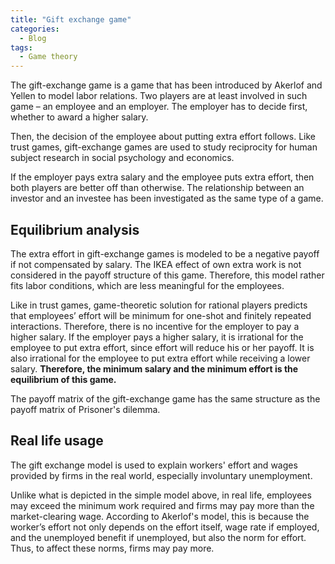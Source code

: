 ```yaml
---
title: "Gift exchange game"
categories:
  - Blog
tags:
  - Game theory
---
```


The gift-exchange game is a game that has been introduced by Akerlof and Yellen to model labor relations. Two players are at least involved in such game – an employee and an employer. The employer has to decide first, whether to award a higher salary.

Then, the decision of the employee about putting extra effort follows. Like trust games, gift-exchange games are used to study reciprocity for human subject research in social psychology and economics. 

If the employer pays extra salary and the employee puts extra effort, then both players are better off than otherwise. The relationship between an investor and an investee has been investigated as the same type of a game.

<h2>Equilibrium analysis</h2>

The extra effort in gift-exchange games is modeled to be a negative payoff if not compensated by salary. The IKEA effect of own extra work is not considered in the payoff structure of this game. Therefore, this model rather fits labor conditions, which are less meaningful for the employees.

Like in trust games, game-theoretic solution for rational players predicts that employees’ effort will be minimum for one-shot and finitely repeated interactions. Therefore, there is no incentive for the employer to pay a higher salary. If the employer pays a higher salary, it is irrational for the employee to put extra effort, since effort will reduce his or her payoff. It is also irrational for the employee to put extra effort while receiving a lower salary. <b>Therefore, the minimum salary and the minimum effort is the equilibrium of this game.</b>

The payoff matrix of the gift-exchange game has the same structure as the payoff matrix of Prisoner's dilemma.

<h2>Real life usage </h2>

The gift exchange model is used to explain workers' effort and wages provided by firms in the real world, especially involuntary unemployment.

Unlike what is depicted in the simple model above, in real life, employees may exceed the minimum work required and firms may pay more than the market-clearing wage. According to Akerlof's model, this is because the worker’s effort not only depends on the effort itself, wage rate if employed, and the unemployed benefit if unemployed, but also the norm for effort. Thus, to affect these norms, firms may pay more.